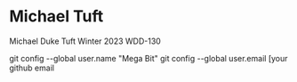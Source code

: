 # Michael Tuft 

Michael Duke Tuft Winter 2023 WDD-130

git config --global user.name "Mega Bit"
git config --global user.email [your github email

